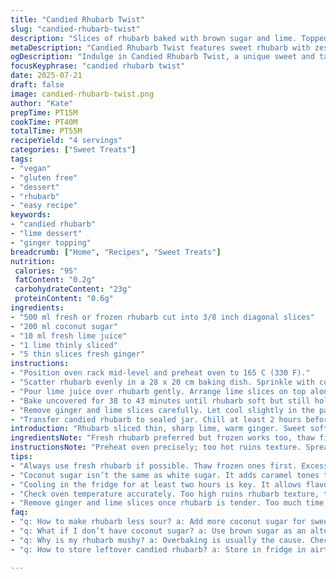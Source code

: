 ```yaml
---
title: "Candied Rhubarb Twist"
slug: "candied-rhubarb-twist"
description: "Slices of rhubarb baked with brown sugar and lime. Topped with fresh ginger slices. Citrusy, tangy, soft. Cooked at moderate heat until tender. Stored cool. Vegan, gluten free, no nuts, dairy, eggs. Sweet and tart balance with zesty lime and warm ginger. Uses altered quantities and different sweetener. Slightly longer roast time for deeper caramelization."
metaDescription: "Candied Rhubarb Twist features sweet rhubarb with zesty lime and fresh ginger. Vegan and gluten free dessert, perfect for a light treat."
ogDescription: "Indulge in Candied Rhubarb Twist, a unique sweet and tangy treat. Fresh rhubarb baked with lime and ginger, easy to make and delightful."
focusKeyphrase: "candied rhubarb twist"
date: 2025-07-21
draft: false
image: candied-rhubarb-twist.png
author: "Kate"
prepTime: PT15M
cookTime: PT40M
totalTime: PT55M
recipeYield: "4 servings"
categories: ["Sweet Treats"]
tags:
- "vegan"
- "gluten free"
- "dessert"
- "rhubarb"
- "easy recipe"
keywords:
- "candied rhubarb"
- "lime dessert"
- "ginger topping"
breadcrumb: ["Home", "Recipes", "Sweet Treats"]
nutrition: 
 calories: "95"
 fatContent: "0.2g"
 carbohydrateContent: "23g"
 proteinContent: "0.6g"
ingredients:
- "500 ml fresh or frozen rhubarb cut into 3/8 inch diagonal slices"
- "200 ml coconut sugar"
- "10 ml fresh lime juice"
- "1 lime thinly sliced"
- "5 thin slices fresh ginger"
instructions:
- "Position oven rack mid-level and preheat oven to 165 C (330 F)."
- "Scatter rhubarb evenly in a 28 x 20 cm baking dish. Sprinkle with coconut sugar covering surface."
- "Pour lime juice over rhubarb gently. Arrange lime slices on top along with ginger slivers."
- "Bake uncovered for 38 to 43 minutes until rhubarb soft but still holds shape."
- "Remove ginger and lime slices carefully. Let cool slightly in the pan."
- "Transfer candied rhubarb to sealed jar. Chill at least 2 hours before serving."
introduction: "Rhubarb sliced thin, sharp lime, warm ginger. Sweet softened stalks after baking with coconut sugar. Not just sugar and lemon, a twist with ginger slices adds depth. The slow heat melts sugar into the rhubarb, melding sweet and tart. Using brownish coconut sugar shifts flavor richer, less straightforward than granulated. Lime juice changes pH, storage safer longer. Bake just long enough so stalks stay intact but tender. Remove the aromatics so they don’t overpower later. Cool slows cooking. Fridge ready, improves melding overnight. Works on toast or stirred into yogurt or oatmeal."
ingredientsNote: "Fresh rhubarb preferred but frozen works too, thaw first to avoid excess water. Coconut sugar adds caramel tones, different from white sugar’s plain sweetness. Fresh lime juice brightens and balances—vs lemon it’s less sour, adding floral top notes. Use thin slices to infuse flavor without masking rhubarb’s. Ginger fresh from root, peeled and very thin to avoid fibrous bits; dried won’t do. Quantities reduced around 30% to intensify flavor concentration and prevent sogginess. No additives or preservatives needed with chilling storage up to 1 week."
instructionsNote: "Preheat oven precisely; too hot ruins texture. Spreading rhubarb evenly ensures uniform cooking and caramelizing. Sprinkle sugar slowly, let it settle on stalks rather than clumping. Gentle lime juice drizzle after sugar to avoid scorching acidity. Place lime and ginger slices last for infusion during baking. Bake uncovered to let moisture evaporate, concentrate flavors. 38 min minimum; check softness by tender poke. Don’t leave aromatics too long—remove when rhubarb just tender to avoid bitterness from overcooked citrus peel or ginger. Cooling in pan slows carryover heat, making sure rhubarb keeps firmness. Store in air-tight to keep fresh. Can be used warm but better cold as spread or topping."
tips:
- "Always use fresh rhubarb if possible. Thaw frozen ones first. Excess water ruins texture. Cutting into 3/8 inch slices helps flavor infusion. Thin slices keep pieces intact during cooking. Using too much ginger takes away from rhubarb taste."
- "Coconut sugar isn’t the same as white sugar. It adds caramel tones to the rhubarb. Adjust measure to maintain sweetness balance. Roast longer for deeper flavor. Watch the time closely. Overbaking can lead to bitterness."
- "Cooling in the fridge for at least two hours is key. It allows flavors to meld beautifully. Keeps for up to a week in the fridge. Store in an airtight container. Ensures freshness, prevents spoilage."
- "Check oven temperature accurately. Too high ruins rhubarb texture, too low adds cooking time. Spread rhubarb evenly for better caramelization. It’s crucial for taste consistency. Pour lime juice gently to avoid overpowering."
- "Remove ginger and lime slices once rhubarb is tender. Too much time leads to bitterness. Use the candied rhubarb as toast topping or mix into yogurt. Versatile use makes it a favorite. Easy to enjoy in various ways."
faq:
- "q: How to make rhubarb less sour? a: Add more coconut sugar for sweetness. Lime balances acidity. Adjust based on taste. Can use honey if not strictly vegan."
- "q: What if I don’t have coconut sugar? a: Use brown sugar as an alternative. Different flavor but works well. Adjust the quantity slightly. Always taste during prep."
- "q: Why is my rhubarb mushy? a: Overbaking is usually the cause. Check consistency with a gentle poke. Bake until just tender to maintain structure."
- "q: How to store leftover candied rhubarb? a: Store in fridge in airtight container. Keeps well for up to a week. Can freeze for longer storage. Thaw before using."

---
```

